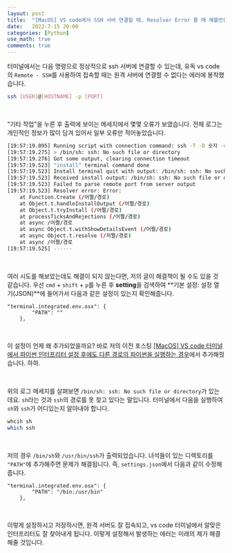 ```yaml
---
layout: post
title:  "[MacOS] VS code에서 SSH 서버 연결할 때, Resolver Error 뜰 때 해볼만한 시도 하나"
date:   2022-7-15 20:00
categories: [Python]
use_math: true
comments: true
---
```


터미널에서는 다음 명령으로 정상적으로 ssh 서버에 연결할 수 있는데, 유독 vs code의 `Remote - SSH`를 사용하여 접속할 때는 원격 서버에 연결할 수 없다는 에러에 봉착했습니다.

~~~bash
ssh [USER]@[HOSTNAME] -p [PORT]
~~~

<br>

"기타 작업"을 누른 후 출력에 보이는 메세지에서 몇몇 오류가 보였습니다. 전체 로그는 개인적인 정보가 많이 담겨 있어서 일부 오류만 적어놓았습니다.
~~~bash
[19:57:19.095] Running script with connection command: ssh -T -D 숫자 -o ConnectTimeout=15 <Host> bash
[19:57:19.275] > /bin/sh: ssh: No such file or directory
[19:57:19.276] Got some output, clearing connection timeout
[19:57:19.523] "install" terminal command done
[19:57:19.523] Install terminal quit with output: /bin/sh: ssh: No such file or directory
[19:57:19.523] Received install output: /bin/sh: ssh: No such file or directory
[19:57:19.523] Failed to parse remote port from server output
[19:57:19.523] Resolver error: Error: 
	at Function.Create (/어쩔/경로)
	at Object.t.handleInstallOutput (/어쩔/경로)
	at Object.t.tryInstall (/어쩔/경로)
	at processTicksAndRejections (/어쩔/경로)
	at async /어쩔/경로
	at async Object.t.withShowDetailsEvent (/어쩔/경로)
	at async Object.t.resolve (/저쩔/경로)
	at async /어쩔/경로
[19:57:19.525] ------
~~~

<br>

여러 시도를 해보았는데도 해결이 되지 않는다면, 저의 글이 해결책이 될 수도 있을 것 같습니다. 우선 `cmd` + `shift` + `p`를 누른 후 **setting**을 검색하여 **기본 설정: 설정 열기(JSON)**에 들어가서 다음과 같은 설정이 있는지 확인해줍니다.
~~~
"terminal.integrated.env.osx": {
        "PATH": ""
    },
~~~

<br>

이 설정이 언제 왜 추가되었을까요? 바로 저의 이전 포스팅 [[MacOS] VS code 터미널에서 파이썬 인터프리터 설정 후에도 다른 경로의 파이썬을 실행하는 경우](https://hiddenbeginner.github.io/python/2022/03/16/vscode_terminal_does_not_point_python_of_virtual_envrionment.html)에서 추가해줬습니다. 하하.

<br>

위의 로그 메세지를 살펴보면 `/bin/sh: ssh: No such file or directory`가 있는데요. `sh`라는 것과 `ssh`의 경로를 못 찾고 있다는 말입니다. 터미널에서 다음을 실행하여 `sh`와 `ssh`가 어디있는지 알아내야 합니다.
~~~bash
whcih sh
which ssh
~~~

<br>

저의 경우 `/bin/sh`와 `/usr/bin/ssh`가 출력되었습니다. 녀석들이 있는 디렉토리를 `"PATH"`에 추가해주면 문제가 해결됩니다. 즉, `settings.json`에서 다음과 같이 수정해줍니다.
~~~
"terminal.integrated.env.osx": {
        "PATH": "/bin:/usr/bin"
    },
~~~

<br>

이렇게 설정하시고 저장하시면, 원격 서버도 잘 접속되고, vs code 터미널에서 알맞은 인터프리터도 잘 찾아내게 됩니다. 이렇게 설정해서 발생하는 에러는 미래의 제가 해결해줄 것입니다.
